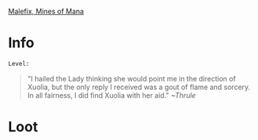 <!-- TITLE: Lady Emosa -->

[Malefix, Mines of Mana](malefix)

# Info

```perl
Level: 
```
> "I hailed the Lady thinking she would point me in the direction of Xuolia, but the only reply I received was a gout of flame and sorcery.  In all fairness, I did find Xuolia with her aid."
> *~Thrule*


# Loot